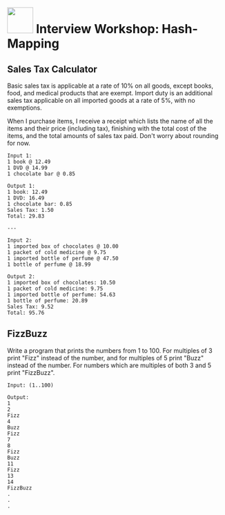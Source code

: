 # <img src="https://cloud.githubusercontent.com/assets/7833470/10899314/63829980-8188-11e5-8cdd-4ded5bcb6e36.png" height="60"> Interview Workshop: Hash-Mapping

## Sales Tax Calculator

Basic sales tax is applicable at a rate of 10% on all goods, except books, food, and medical products that are exempt. Import duty is an additional sales tax applicable on all imported goods at a rate of 5%, with no exemptions.

When I purchase items, I receive a receipt which lists the name of all the items and their price (including tax), finishing with the total cost of the items, and the total amounts of sales tax paid. Don't worry about rounding for now.

```
Input 1:
1 book @ 12.49
1 DVD @ 14.99
1 chocolate bar @ 0.85

Output 1:
1 book: 12.49
1 DVD: 16.49
1 chocolate bar: 0.85
Sales Tax: 1.50
Total: 29.83

---

Input 2:
1 imported box of chocolates @ 10.00
1 packet of cold medicine @ 9.75
1 imported bottle of perfume @ 47.50
1 bottle of perfume @ 18.99

Output 2:
1 imported box of chocolates: 10.50
1 packet of cold medicine: 9.75
1 imported bottle of perfume: 54.63
1 bottle of perfume: 20.89
Sales Tax: 9.52
Total: 95.76
```

## FizzBuzz

Write a program that prints the numbers from 1 to 100. For multiples of 3 print "Fizz" instead of the number, and for multiples of 5 print "Buzz" instead of the number. For numbers which are multiples of both 3 and 5 print "FizzBuzz".

```
Input: (1..100)

Output:
1
2
Fizz
4
Buzz
Fizz
7
8
Fizz
Buzz
11
Fizz
13
14
FizzBuzz
.
.
.
```
